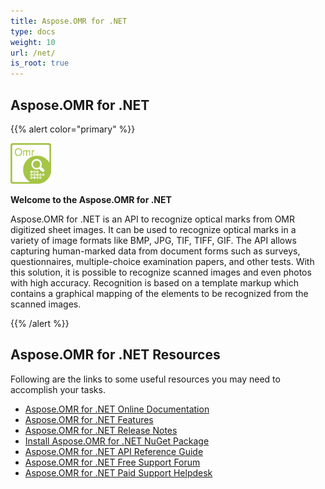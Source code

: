 ```yaml
---
title: Aspose.OMR for .NET
type: docs
weight: 10
url: /net/
is_root: true
---
```


## Aspose.OMR for .NET

{{% alert color="primary" %}} 

**![Aspose.OMR for .NET Product Logo](home_1.png)**

**Welcome to the Aspose.OMR for .NET**

Aspose.OMR for .NET is an API to recognize optical marks from OMR digitized sheet images. It can be used to recognize optical marks in a variety of image formats like BMP, JPG, TIF, TIFF, GIF. The API allows capturing human-marked data from document forms such as surveys, questionnaires, multiple-choice examination papers, and other tests. With this solution, it is possible to recognize scanned images and even photos with high accuracy. Recognition is based on a template markup which contains a graphical mapping of the elements to be recognized from the scanned images.

{{% /alert %}} 

## Aspose.OMR for .NET Resources

Following are the links to some useful resources you may need to accomplish your tasks.

- [Aspose.OMR for .NET Online Documentation](/omr/net/)
- [Aspose.OMR for .NET Features](/omr/net/features-list/)
- [Aspose.OMR for .NET Release Notes](/omr/net/release-notes/)
- [Install Aspose.OMR for .NET NuGet Package](https://www.nuget.org/packages/Aspose.Omr/)
- [Aspose.OMR for .NET API Reference Guide](https://apireference.aspose.com/net/omr)
- [Aspose.OMR for .NET Free Support Forum](https://forum.aspose.com/c/omr)
- [Aspose.OMR for .NET Paid Support Helpdesk](https://helpdesk.aspose.com/)
